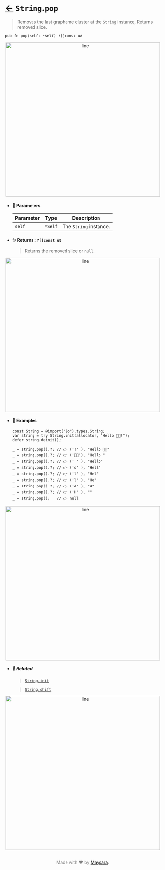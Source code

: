 # [←](../String.md) `String`.`pop`

> Removes the last grapheme cluster at the `String` instance, Returns removed slice.

```zig
pub fn pop(self: *Self) ?[]const u8
```

<div align="center">
<img src="https://raw.githubusercontent.com/Super-ZIG/io/refs/heads/main/dist/img/md/line.png" alt="line" style="width:500px;"/>
</div>

- #### 🧩 Parameters

    | Parameter | Type    | Description            |
    | --------- | ------- | ---------------------- |
    | `self`    | `*Self` | The `String` instance. |

- #### ✨ Returns : `?[]const u8`

    > Returns the removed slice or `null`.

<div align="center">
<img src="https://raw.githubusercontent.com/Super-ZIG/io/refs/heads/main/dist/img/md/line.png" alt="line" style="width:500px;"/>
</div>

- #### 🧪 Examples

    ```zig
    const String = @import("io").types.String;
    var string = try String.init(allocator, "Hello 👨‍🏭!");
    defer string.deinit();
    ```

    ```zig
    _ = string.pop().?; // 👉 ('!' ), "Hello 👨‍🏭"
    _ = string.pop().?; // 👉 ('👨‍🏭'), "Hello "
    _ = string.pop().?; // 👉 (' ' ), "Hello"
    _ = string.pop().?; // 👉 ('o' ), "Hell"
    _ = string.pop().?; // 👉 ('l' ), "Hel"
    _ = string.pop().?; // 👉 ('l' ), "He"
    _ = string.pop().?; // 👉 ('e' ), "H"
    _ = string.pop().?; // 👉 ('H' ), ""
    _ = string.pop();   // 👉 null
    ```

<div align="center">
<img src="https://raw.githubusercontent.com/Super-ZIG/io/refs/heads/main/dist/img/md/line.png" alt="line" style="width:500px;"/>
</div>

- ##### 🔗 Related

  > [`String.init`](./init.md)

  > [`String.shift`](./shift.md)

<div align="center">
<img src="https://raw.githubusercontent.com/Super-ZIG/io/refs/heads/main/dist/img/md/line.png" alt="line" style="width:500px;"/>
</div>

<p align="center" style="color:grey;"><br />Made with ❤️ by <a href="http://github.com/maysara-elshewehy" target="blank">Maysara</a>.</p>